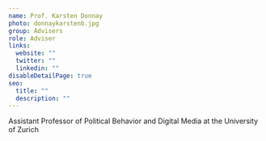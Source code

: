 ```yaml
---
name: Prof. Karsten Donnay
photo: donnaykarstenb.jpg
group: Advisers
role: Adviser
links:
  website: ""
  twitter: ""
  linkedin: ""
disableDetailPage: true
seo:
  title: ""
  description: ""
---
```


Assistant Professor of Political Behavior and Digital Media at the University of Zurich

